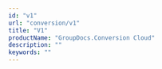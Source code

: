```yaml
---
id: "v1"
url: "conversion/v1"
title: "V1"
productName: "GroupDocs.Conversion Cloud"
description: ""
keywords: ""
---
```



